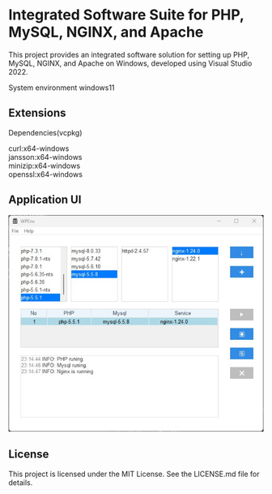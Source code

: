 # Integrated Software Suite for PHP, MySQL, NGINX, and Apache

This project provides an integrated software solution for setting up PHP, MySQL, NGINX, and Apache on Windows, developed using Visual Studio 2022.

System environment windows11

## Extensions
Dependencies(vcpkg)

curl:x64-windows  
jansson:x64-windows  
minizip:x64-windows  
openssl:x64-windows  

## Application UI
![Example Image](application_ui.jpg)

## License
This project is licensed under the MIT License. See the LICENSE.md file for details.
